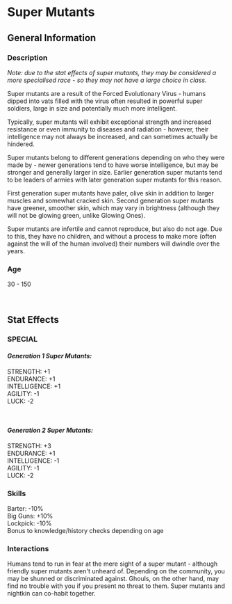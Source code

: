 # Super Mutants

## General Information

### Description

*Note: due to the stat effects of super mutants, they may be considered a more specialised race - so they may not have a large choice in class.*

Super mutants are a result of the Forced Evolutionary Virus - humans dipped into vats filled with the virus often resulted in powerful super soldiers, large in size and potentially much more intelligent.

Typically, super mutants will exhibit exceptional strength and increased resistance or even immunity to diseases and radiation - however, their intelligence may not always be increased, and can sometimes actually be hindered.

Super mutants belong to different generations depending on who they were made by - newer generations tend to have worse intelligence, but may be stronger and generally larger in size. Earlier generation super mutants tend to be leaders of armies with later generation super mutants for this reason.

First generation super mutants have paler, olive skin in addition to larger muscles and somewhat cracked skin. Second generation super mutants have greener, smoother skin, which may vary in brightness (although they will not be glowing green, unlike Glowing Ones).

Super mutants are infertile and cannot reproduce, but also do not age. Due to this, they have no children, and without a process to make more (often against the will of the human involved) their numbers will dwindle over the years.

### Age

30 - 150

<br>

## Stat Effects

### SPECIAL

#### *Generation 1 Super Mutants:*
STRENGTH: +1 <br>
ENDURANCE: +1 <br>
INTELLIGENCE: +1 <br>
AGILITY: -1 <br>
LUCK: -2

<br>

#### *Generation 2 Super Mutants:*
STRENGTH: +3 <br>
ENDURANCE: +1 <br>
INTELLIGENCE: -1 <br>
AGILITY: -1 <br>
LUCK: -2

### Skills

Barter: -10% <br>
Big Guns: +10% <br>
Lockpick: -10% <br>
Bonus to knowledge/history checks depending on age

### Interactions

Humans tend to run in fear at the mere sight of a super mutant - although friendly super mutants aren't unheard of. Depending on the community, you may be shunned or discriminated against. Ghouls, on the other hand, may find no trouble with you if you present no threat to them. Super mutants and nightkin can co-habit together.
